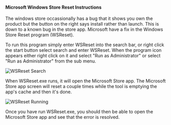 #### Microsoft Windows Store Reset Instructions  
The windows store occassionally has a bug that it shows you own the product but the button on the right says install rather than launch. This is down to a known bug in the store app.  Microsoft have a fix in the Windows Store Reset program (WSReset).  

To run this program simply enter WSReset into the search bar, or right click the start button select search and enter WSReset. When the program icon appears either right click on it and select "Run as Administrator" or select "Run as Administrator" from the sub menu.  

![WSReset Search](http://www.ftanalyzer.com/WSReset.png) 

When WSReset.exe runs, it will open the  Microsoft Store app. The Microsoft Store app screen will reset a couple times while the tool is emptying the app's cache and then it's done.  

![WSReset Running](http://www.ftanalyzer.com/WSReset2.png) 

Once you have run WSReset.exe, you should then be able to open the Microsoft Store app and see that the error is resolved.
